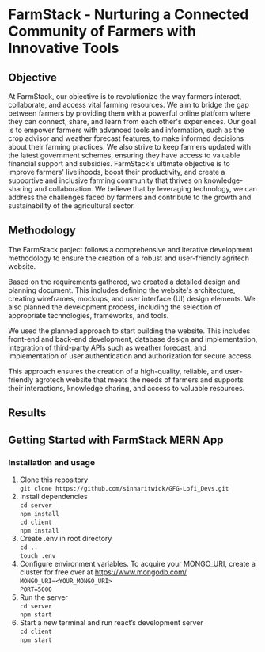 # FarmStack - Nurturing a Connected Community of Farmers with Innovative Tools
## Objective

At FarmStack, our objective is to revolutionize the way farmers interact, collaborate, and access vital farming resources. We aim to bridge the gap between farmers by providing them with a powerful online platform where they can connect, share, and learn from each other's experiences. Our goal is to empower farmers with advanced tools and information, such as the crop advisor and weather forecast features, to make informed decisions about their farming practices. We also strive to keep farmers updated with the latest government schemes, ensuring they have access to valuable financial support and subsidies. FarmStack's ultimate objective is to improve farmers' livelihoods, boost their productivity, and create a supportive and inclusive farming community that thrives on knowledge-sharing and collaboration. We believe that by leveraging technology, we can address the challenges faced by farmers and contribute to the growth and sustainability of the agricultural sector.

## Methodology

The FarmStack project follows a comprehensive and iterative development methodology to ensure the creation of a robust and user-friendly agritech website.

Based on the requirements gathered, we created a detailed design and planning document. This includes defining the website's architecture, creating wireframes, mockups, and user interface (UI) design elements. We also planned the development process, including the selection of appropriate technologies, frameworks, and tools.

We used the planned approach to start building the website. This includes front-end and back-end development, database design and implementation, integration of third-party APIs such as weather forecast, and implementation of user authentication and authorization for secure access.

This approach ensures the creation of a high-quality, reliable, and user-friendly agrotech website that meets the needs of farmers and supports their interactions, knowledge sharing, and access to valuable resources.

## Results
## Getting Started with FarmStack MERN App
### Installation and usage

1. Clone this repository\
    `git clone https://github.com/sinharitwick/GFG-Lofi_Devs.git`
2. Install dependencies\
    `cd server`  \
    `npm install`\
    `cd client`\
    `npm install`
3. Create .env in root directory\
    `cd ..`\
    `touch .env`
4. Configure environment variables. To acquire your MONGO_URI, create a cluster for free over at https://www.mongodb.com/ \
    `MONGO_URI=<YOUR_MONGO_URI>`\
    `PORT=5000`
5. Run the server\
    `cd server`\
    `npm start`
6. Start a new terminal and run react’s development server\
    `cd client`\
    `npm start`
